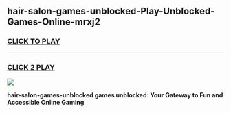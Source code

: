 
## hair-salon-games-unblocked-Play-Unblocked-Games-Online-mrxj2
<h3>
<a href="https://premium76.site?title=hair-salon-games-unblocked&ref=24A">CLICK TO PLAY</a></h3>
<hr>

<h3>
<a href="https://premium76.site?title=hair-salon-games-unblocked&ref=24A">CLICK 2 PLAY</a>
  
</h3>

<a href="https://premium76.site?title=hair-salon-games-unblocked&ref=24A"><img src="https://clearcache.store/games.png"></a>


**hair-salon-games-unblocked games unblocked: Your Gateway to Fun and Accessible Online Gaming**
